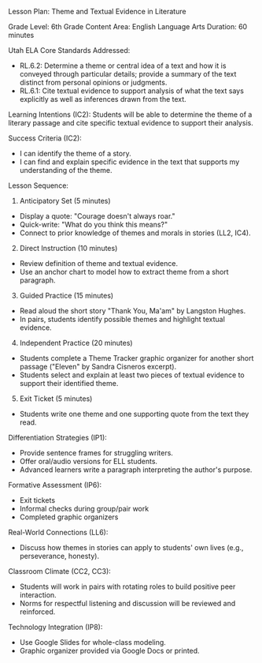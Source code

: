 
Lesson Plan: Theme and Textual Evidence in Literature

Grade Level: 6th Grade
Content Area: English Language Arts
Duration: 60 minutes

Utah ELA Core Standards Addressed:
- RL.6.2: Determine a theme or central idea of a text and how it is conveyed through particular details; provide a summary of the text distinct from personal opinions or judgments.
- RL.6.1: Cite textual evidence to support analysis of what the text says explicitly as well as inferences drawn from the text.

Learning Intentions (IC2):
Students will be able to determine the theme of a literary passage and cite specific textual evidence to support their analysis.

Success Criteria (IC2):
- I can identify the theme of a story.
- I can find and explain specific evidence in the text that supports my understanding of the theme.

Lesson Sequence:

1. Anticipatory Set (5 minutes)
- Display a quote: "Courage doesn't always roar."
- Quick-write: "What do you think this means?"
- Connect to prior knowledge of themes and morals in stories (LL2, IC4).

2. Direct Instruction (10 minutes)
- Review definition of theme and textual evidence.
- Use an anchor chart to model how to extract theme from a short paragraph.

3. Guided Practice (15 minutes)
- Read aloud the short story "Thank You, Ma'am" by Langston Hughes.
- In pairs, students identify possible themes and highlight textual evidence.

4. Independent Practice (20 minutes)
- Students complete a Theme Tracker graphic organizer for another short passage ("Eleven" by Sandra Cisneros excerpt).
- Students select and explain at least two pieces of textual evidence to support their identified theme.

5. Exit Ticket (5 minutes)
- Students write one theme and one supporting quote from the text they read.

Differentiation Strategies (IP1):
- Provide sentence frames for struggling writers.
- Offer oral/audio versions for ELL students.
- Advanced learners write a paragraph interpreting the author's purpose.

Formative Assessment (IP6):
- Exit tickets
- Informal checks during group/pair work
- Completed graphic organizers

Real-World Connections (LL6):
- Discuss how themes in stories can apply to students' own lives (e.g., perseverance, honesty).

Classroom Climate (CC2, CC3):
- Students will work in pairs with rotating roles to build positive peer interaction.
- Norms for respectful listening and discussion will be reviewed and reinforced.

Technology Integration (IP8):
- Use Google Slides for whole-class modeling.
- Graphic organizer provided via Google Docs or printed.
